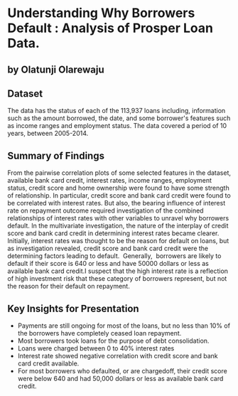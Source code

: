 # Understanding Why Borrowers Default : Analysis of Prosper Loan Data.
## by Olatunji Olarewaju


## Dataset

The data has the status of each of the 113,937 loans including, information such as the amount borrowed, the date, and some borrower's features such as income ranges and employment status. The data covered a period of 10 years, between 2005-2014.

## Summary of Findings

From the pairwise correlation plots of some selected features in the dataset, available bank card credit, interest rates, income ranges, employment status, credit score and home ownership were found to have some strength of relationship. In particular, credit score and bank card credit were found to be correlated with interest rates. But also, the bearing influence of interest rate on repayment outcome required investigation of the combined relationships of interest rates with other variables to unravel why borrowers default. 
In the multivariate investigation, the nature of the interplay of credit score and bank card credit in determining interest rates became clearer. 
Initially, interest rates was thought to be the reason for default on loans, but as investigation revealed, credit score and bank card credit were the determining factors leading to default.  Generally,  borrowers are likely to default if their score is 640 or less and have 50000 dollars or less as available bank card credit.I suspect that the high interest rate is a reflection of high investment risk that these category of borrowers represent,  but not the reason for their default on repayment.


## Key Insights for Presentation

- Payments are still ongoing for most of the loans, but no less than 10% of the borrowers have completely ceased loan repayment.
- Most borrowers took loans for the purpose of debt consolidation. 
- Loans were charged between 0 to 40% interest rates
- Interest rate showed negative correlation with credit score and bank card credit available. 
- For most borrowers who defaulted, or are chargedoff, their credit score were below 640 and had 50,000 dollars or less as available bank card credit. 